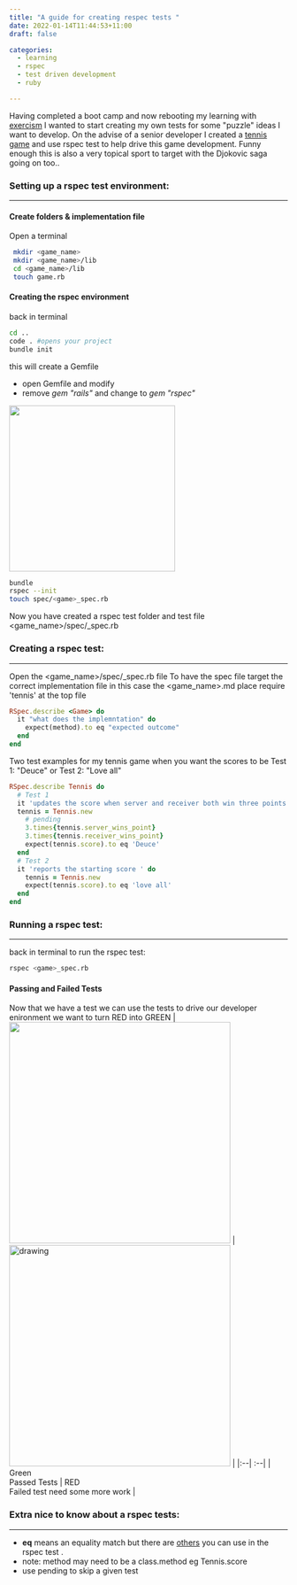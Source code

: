 ```yaml
---
title: "A guide for creating respec tests "
date: 2022-01-14T11:44:53+11:00
draft: false

categories:
  - learning
  - rspec
  - test driven development
  - ruby

---
```


Having completed a boot camp and now rebooting my learning with [exercism](https://exercism.org/) I wanted to start creating my own tests for some "puzzle" ideas I want to develop. On the advise of a senior developer I created a [tennis game](https://github.com/sjalex78/learning/tree/main/tennis) and use rspec test to help drive this game development. Funny enough this is also a very topical sport to target with the Djokovic saga going on too..  

### Setting up a rspec test environment:

----

#### Create folders & implementation file 
Open a terminal
``` bash
 mkdir <game_name>
 mkdir <game_name>/lib
 cd <game_name>/lib
 touch game.rb 
```
####  Creating the rspec environment 
back in terminal
```bash
cd ..
code . #opens your project
bundle init
```

this will create a Gemfile 
* open Gemfile and modify
* remove *gem "rails"* and change to *gem "rspec"* 

<img src ="/images/blog/Gem_rspec.gif" width="300"/>

```bash
bundle
rspec --init
touch spec/<game>_spec.rb
```
 Now you have created a rspec test folder and test file
<game_name>/spec/<game>_spec.rb
### Creating a rspec test:
----
Open the <game_name>/spec/<game>_spec.rb file 
To have the spec file target the correct implementation file in this case the <game_name>.md place 
		require 'tennis' 
at the top file 
```ruby
RSpec.describe <Game> do
  it "what does the implemntation" do
    expect(method).to eq "expected outcome"
  end
end
```

Two test examples for my tennis game when you want the scores to be Test 1: "Deuce" or Test 2: "Love all"
```ruby
RSpec.describe Tennis do
  # Test 1
  it 'updates the score when server and receiver both win three points each' do
  tennis = Tennis.new
    # pending
    3.times{tennis.server_wins_point}
    3.times{tennis.receiver_wins_point}
    expect(tennis.score).to eq 'Deuce'
  end
  # Test 2
  it 'reports the starting score ' do
    tennis = Tennis.new
    expect(tennis.score).to eq 'love all'
  end
end
```


### Running a rspec test:

----
back in terminal to run the rspec test:
```bash
rspec <game>_spec.rb
```

#### **Passing and Failed Tests**
Now that we have a test we can use the tests to drive our developer enironment we want to turn RED into GREEN
| <img src="/images/blog/pass_test.jpg" width="400"/> | <img src="/images/blog/failed_test.jpg" alt="drawing" width="400"/> |
|:--| :--|
| Green </br> Passed Tests  | RED </br> Failed test need some more work |

### Extra nice to know about a rspec tests:

----
* **eq** means an equality match but there are [others](https://relishapp.com/rspec/rspec-expectations/docs/built-in-matchers) you can use in the rspec test .
* note: method may need to be a class.method eg Tennis.score
* use pending to skip a given test